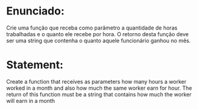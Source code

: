 # Enunciado:
Crie uma função que receba como parâmetro a quantidade de horas trabalhadas e o quanto ele recebe por hora. 
O retorno desta função deve ser uma string que contenha o quanto aquele funcionário ganhou no mês.

# Statement:
Create a function that receives as parameters how many hours a worker worked in a month and also how much the same worker earn for hour.
The return of this function must be a string that contains how much the worker will earn in a month
